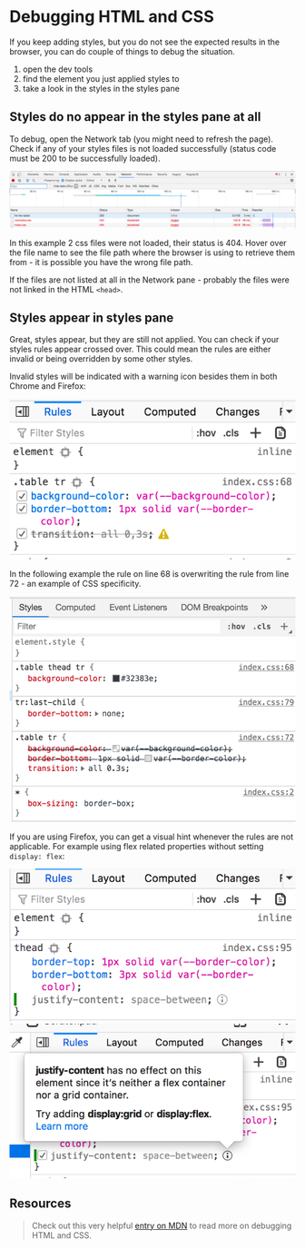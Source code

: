 # Debugging HTML and CSS

If you keep adding styles, but you do not see the expected results in the browser, you can do couple of things to debug the situation.

1. open the dev tools
2. find the element you just applied styles to
3. take a look in the styles in the styles pane

## Styles do no appear in the styles pane at all

To debug, open the Network tab (you might need to refresh the page). Check if any of your styles files is not loaded successfully (status code must be 200 to be successfully loaded).

![Dev Tools Network Panel with a 404](images/dev-tools-network-panel-404.png)

In this example 2 css files were not loaded, their status is 404. Hover over the file name to see the file path where the browser is using to retrieve them from - it is possible you have the wrong file path.

If the files are not listed at all in the Network pane - probably the files were not linked in the HTML `<head>`.

## Styles appear in styles pane

Great, styles appear, but they are still not applied. You can check if your styles rules appear crossed over. This could mean the rules are either invalid or being overridden by some other styles.

Invalid styles will be indicated with a warning icon besides them in both Chrome and Firefox:

![Dev tools invalid css](images/dev-tools-css-invalid.png)


In the following example the rule on line 68 is overwriting the rule from line 72 - an example of CSS specificity.

![Dev tools css specificity](images/dev-tools-css-specificity.png)

If you are using Firefox, you can get a visual hint whenever the rules are not applicable. For example using flex related properties without setting `display: flex`:

![Dev tools inactive css](images/dev-tools-inactive-css.png)
![Dev tools inactive css](images/dev-tools-inactive-css-2.png)

## Resources

> Check out this very helpful [entry on MDN](https://developer.mozilla.org/en-US/docs/Learn/CSS/Building_blocks/Debugging_CSS) to read more on debugging HTML and CSS.
